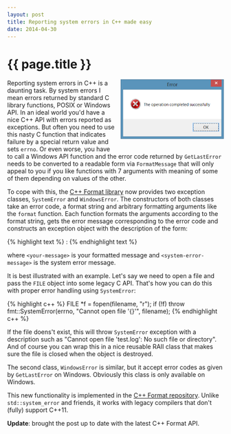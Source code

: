 ```yaml
---
layout: post
title: Reporting system errors in C++ made easy
date: 2014-04-30
---
```


{{ page.title }}
================

  <div class="separator" style="clear:right; float:right; margin-left:1em; margin-bottom:1em">
    <img border=
    "0" src=
    "/img/error.png"
    title=
    "Error messages help you quickly pinpoint the source of the problem."
    width="240">
  </div>


Reporting system errors in C++ is a daunting task. By system errors I mean
errors returned by standard C library functions, POSIX or Windows API.
In an ideal world you'd have a nice C++ API with errors reported as exceptions.
But often you need to use this nasty C function that indicates failure by a
special return value and sets <code>errno</code>. Or even worse,
you have to call a Windows API function and the error code returned by
<code>GetLastError</code> needs to be converted to a readable form via
<code>FormatMessage</code> that will only appeal to you if you like functions
with 7 arguments with meaning of some of them depending on values of the other.

To cope with this, the [C++ Format library](http://cppformat.github.io) now
provides two exception classes, <code>SystemError</code> and
<code>WindowsError</code>. The constructors of both classes take an error code,
a format string and arbitrary formatting arguments like the <code>format</code>
function. Each function formats the arguments according to the format string,
gets the error message corresponding to the error code and constructs an
exception object with the description of the form:

{% highlight text %}
<your-message>: <system-error-message>
{% endhighlight text %}

where <code>&lt;your-message&gt;</code> is your formatted message and
<code>&lt;system-error-message&gt;</code> is the system error message.

It is best illustrated with an example. Let's say we need to open
a file and pass the <code>FILE</code> object into some legacy C API.
That's how you can do this with proper error handling using
<code>SystemError</code>:

{% highlight c++ %}
FILE *f = fopen(filename, "r");
if (!f)
  throw fmt::SystemError(errno, "Cannot open file '{}'", filename);
{% endhighlight c++ %}

If the file doens't exist, this will throw <code>SystemError</code> exception
with a description such as "Cannot open file 'test.log': No such file or directory".
And of course you can wrap this in a nice reusable RAII class that makes
sure the file is closed when the object is destroyed.

The second class, <code>WindowsError</code> is similar, but it accept
error codes as given by <code>GetLastError</code> on Windows. Obviously
this class is only available on Windows.

This new functionality is implemented in the [C++ Format repository](https://github.com/cppformat/cppformat).
Unlike <code>std::system_error</code> and friends, it works with legacy
compilers that don't (fully) support C++11.

**Update**: brought the post up to date with the latest C++ Format API.
